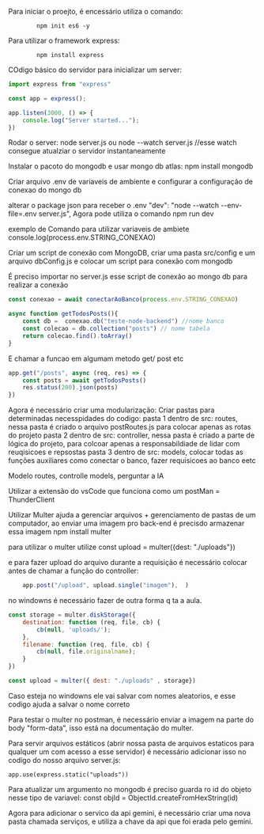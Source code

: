 Para iniciar o proejto, é encessário utiliza o comando:

            npm init es6 -y
Para utilizar o framework express:

            npm install express

COdigo básico do servidor para inicializar um server:

```javascript
import express from "express"

const app = express();

app.listen(3000, () => {
    console.log("Server started...");
})
```

Rodar o server:
        node server.js
        ou
        node --watch server.js
        //esse watch consegue atualziar o servidor instantaneamente

Instalar o pacoto do mongodb e usar mongo db atlas:
        npm install mongodb

Criar arquivo .env de variaveis de ambiente e configurar a configuração de conexao do mongo db

alterar o package json para receber o .env 
        "dev": "node --watch --env-file=.env server.js",
Agora pode utiliza o comando npm run dev

exemplo de Comando para utilizar variaveis de ambiete
        console.log(process.env.STRING_CONEXAO)

Criar um script de conexão com MongoDB, criar uma pasta src/config e um arquivo dbConfig.js e colocar um script para conexão com mongodb

É preciso importar no server.js esse script de conexão ao mongo db para realizar a conexão

```javascript
const conexao = await conectarAoBanco(process.env.STRING_CONEXAO)

async function getTodosPosts(){
    const db =  conexao.db("teste-node-backend") //nome banco
    const colecao = db.collection("posts") // nome tabela
    return colecao.find().toArray()
}
```

E chamar a funcao em algumam metodo get/ post etc

```javascript
app.get("/posts", async (req, res) => {
    const posts = await getTodosPosts()
    res.status(200).json(posts)
})
```

Agora é necessário criar uma modularização:
Criar pastas para determinadas necesspidades do codigo:
pasta 1 dentro de src: routes, nessa pasta é criado o arquivo postRoutes.js para colocar apenas as rotas do projeto
pasta 2 dentro de src: controller, nessa pasta é criado a parte de lógica do projeto, para colcoar apenas a responsabildiade de lidar com reuqisicoes e repsostas
pasta 3 dentro de src: models, colocar todas as funções auxiliares como conectar o banco, fazer requisicoes ao banco eetc

Modelo routes, controlle models, perguntar a IA

Utilizar a extensão do vsCode que funciona como um postMan = ThunderClient

Utilizar Multer ajuda a gerenciar arquivos + gerenciamento de pastas de um computador, ao enviar uma imagem pro back-end é precisdo armazenar essa imagem
                npm install multer

para utilizar o multer utilize 
                const upload = multer({dest: "./uploads"})

e para fazer upload do arquivo durante a requisição é necessário colocar antes de chamar a função do controller:

```javascript
    app.post("/upload", upload.single("imagem"),  )
```

no windowns é necessário fazer de outra forma q ta a aula.
```javascript
const storage = multer.diskStorage({
    destination: function (req, file, cb) {
        cb(null, 'uploads/');
    },
    filename: function (req, file, cb) {
        cb(null, file.originalname);
    }
})

const upload = multer({ dest: "./uploads" , storage})
```
Caso esteja no windowns ele vai salvar com nomes aleatorios, e esse codigo ajuda a salvar o nome correto

Para testar o multer no postman, é necessário enviar a imagem na parte do body "form-data", isso está na documentação do multer.

Para servir arquivos estáticos (abrir nossa pasta de arquivos estaticos para qualquer um com acesso a esse servidor) é necessário adicionar isso no codigo do nosso arquivo server.js:
```
app.use(express.static("uploads"))
```

Para atualizar um argumento no mongodb é preciso guarda ro id do objeto nesse tipo de variavel:
    const objId = ObjectId.createFromHexString(id)


Agora para adicionar o servico da api gemini, é necessário criar uma nova pasta chamada serviços, e utiliza a chave da api que foi erada pelo gemini.